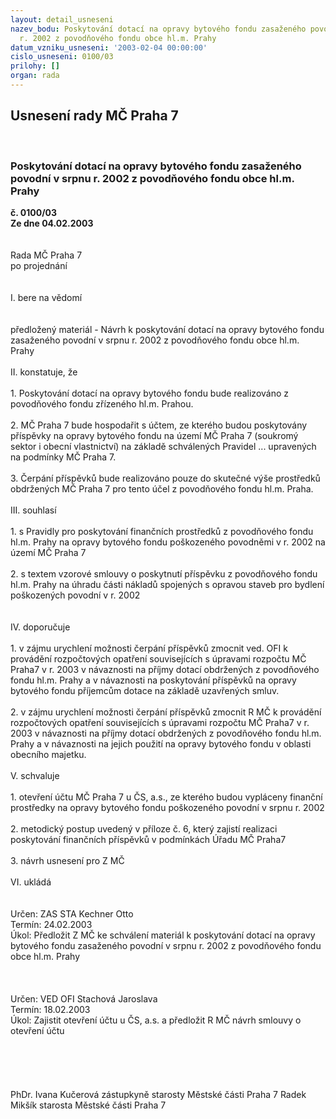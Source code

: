 ```yaml
---
layout: detail_usneseni
nazev_bodu: Poskytování dotací na opravy bytového fondu zasaženého povodní v srpnu
  r. 2002 z povodňového fondu obce hl.m. Prahy
datum_vzniku_usneseni: '2003-02-04 00:00:00'
cislo_usneseni: 0100/03
prilohy: []
organ: rada
---
```

<div id="ucUsn_pList" class="usn">
	<span><h2>Usnesení rady MČ Praha 7 </h2>
<br></span><div class="standBody">
<span><h3>Poskytování dotací na opravy bytového fondu zasaženého povodní v srpnu r. 2002 z povodňového fondu obce hl.m. Prahy</h3></span><div class="center">
		<strong>č. 0100/03</strong><br>
	</div>
<div class="center">
		<strong>Ze dne 04.02.2003</strong><br><br>
	</div>
<br>Rada MČ Praha 7<br>po projednání<br><br><br>I.	bere na vědomí<br><br> <br>předložený materiál - Návrh k poskytování dotací na opravy bytového fondu zasaženého povodní v srpnu r. 2002 z povodňového fondu obce hl.m. Prahy<br><br>II.	konstatuje, že<br><br>1. Poskytování dotací  na opravy bytového fondu bude realizováno z povodňového fondu zřízeného hl.m. Prahou.<br><br>2. MČ Praha 7 bude hospodařit s účtem, ze kterého budou poskytovány příspěvky na opravy bytového fondu na území MČ Praha 7 (soukromý sektor i obecní vlastnictví) na základě schválených Pravidel ... upravených na podmínky MČ Praha 7.<br><br>3. Čerpání příspěvků bude realizováno pouze do skutečné výše prostředků obdržených MČ Praha 7 pro tento účel z povodňového fondu hl.m. Praha.<br><br>III.	souhlasí <br><br>1. s Pravidly pro poskytování finančních prostředků z povodňového fondu hl.m. Prahy na opravy bytového fondu poškozeného povodněmi v r. 2002 na území MČ Praha 7<br><br>2. s textem vzorové smlouvy o poskytnutí příspěvku z povodňového fondu hl.m. Prahy na úhradu části nákladů spojených s opravou staveb pro bydlení poškozených povodní v r. 2002<br><br><br>IV.	doporučuje<br><br>1. v zájmu urychlení možnosti čerpání příspěvků zmocnit ved. OFI k provádění rozpočtových opatření souvisejících s úpravami rozpočtu MČ Praha7 v r. 2003 v návaznosti na příjmy dotací obdržených z povodňového fondu hl.m. Prahy a v návaznosti na poskytování příspěvků na opravy bytového fondu příjemcům dotace na základě uzavřených smluv.<br><br>2. v zájmu urychlení možnosti čerpání příspěvků zmocnit R MČ k provádění rozpočtových opatření souvisejících s úpravami rozpočtu MČ Praha7 v r. 2003 v návaznosti na příjmy dotací obdržených z povodňového fondu hl.m. Prahy a v návaznosti na jejich použití na opravy bytového fondu v oblasti obecního majetku.<br><br>V.	schvaluje <br><br>1.  otevření účtu MČ Praha 7 u ČS, a.s., ze kterého budou vypláceny finanční prostředky na opravy bytového fondu poškozeného povodní v srpnu r. 2002 <br><br>2. metodický postup uvedený v příloze č. 6, který zajistí realizaci poskytování finančních příspěvků v podmínkách Úřadu MČ Praha7 <br><br>3. návrh usnesení pro Z MČ<br><br>VI.	ukládá <br><br> <br>Určen:	ZAS STA Kechner Otto<br>Termín: 24.02.2003<br>Úkol:	Předložit Z MČ ke schválení materiál k poskytování dotací na opravy bytového fondu zasaženého povodní v srpnu r. 2002 z povodňového fondu obce hl.m. Prahy<br> <br>		<br> <br>Určen:	VED OFI Stachová Jaroslava<br>Termín: 18.02.2003<br>Úkol:	Zajistit otevření účtu u ČS, a.s. a předložit R MČ návrh smlouvy o otevření účtu<br> <br><br><br> <br>	<br>PhDr. Ivana Kučerová zástupkyně starosty Městské části Praha 7	 Radek Mikšík starosta Městské části Praha 7<br>	<br><br>
</div>
</div>